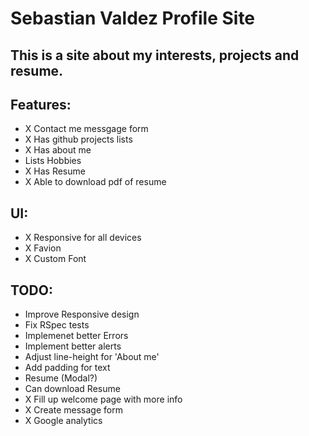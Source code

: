 # Sebastian Valdez Profile Site

## This is a site about my interests, projects and resume.

## Features:

- X Contact me messgage form
- X Has github projects lists
- X Has about me
- Lists Hobbies
- X Has Resume
- X Able to download pdf of resume

## UI:

- X Responsive for all devices
- X Favion
- X Custom Font

## TODO:

- Improve Responsive design
- Fix RSpec tests
- Implemenet better Errors
- Implement better alerts
- Adjust line-height for 'About me'
- Add padding for text
- Resume (Modal?)
- Can download Resume
- X Fill up welcome page with more info
- X Create message form
- X Google analytics